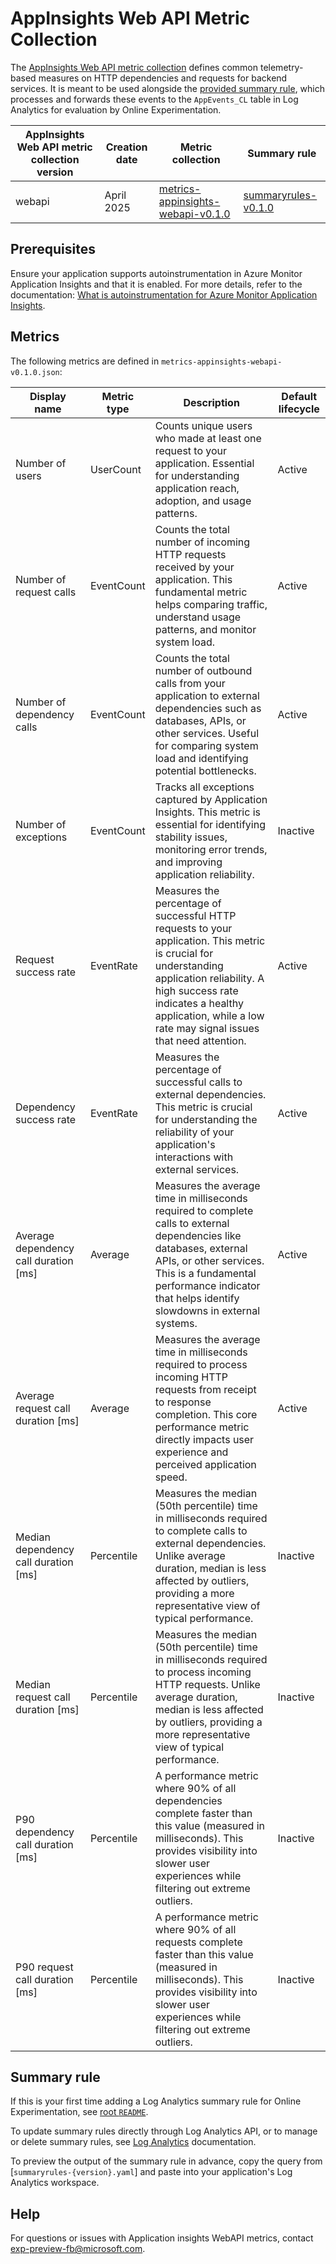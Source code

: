 # AppInsights Web API Metric Collection

The [AppInsights Web API metric collection](./metrics-appinsights-webapi-v0.1.0.json) defines common telemetry-based measures on HTTP dependencies and requests for backend services. It is meant to be used alongside the [provided summary rule](./summaryrules-v0.1.0.yaml), which processes and forwards these events to the `AppEvents_CL` table in Log Analytics for evaluation by Online Experimentation.

| AppInsights Web API metric collection version | Creation date | Metric collection | Summary rule |
| -------- | --------------| -------- | ------- |
| webapi | April 2025 | [metrics-appinsights-webapi-v0.1.0](./metrics-appinsights-webapi-v0.1.0.json) | [summaryrules-v0.1.0](./summaryrules-v0.1.0.yaml)

## Prerequisites

Ensure your application supports autoinstrumentation in Azure Monitor Application Insights and that it is enabled. For more details, refer to the documentation: [What is autoinstrumentation for Azure Monitor Application Insights](https://learn.microsoft.com/en-us/azure/azure-monitor/app/codeless-overview).

## Metrics

The following metrics are defined in `metrics-appinsights-webapi-v0.1.0.json`:

| Display name | Metric type | Description | Default lifecycle |
| ------- | ------- | ------ | ------ | 
| Number of users | UserCount | Counts unique users who made at least one request to your application. Essential for understanding application reach, adoption, and usage patterns. | Active |
| Number of request calls | EventCount | Counts the total number of incoming HTTP requests received by your application. This fundamental metric helps comparing traffic, understand usage patterns, and monitor system load. | Active |
| Number of dependency calls | EventCount | Counts the total number of outbound calls from your application to external dependencies such as databases, APIs, or other services. Useful for comparing system load and identifying potential bottlenecks. | Active |
| Number of exceptions | EventCount | Tracks all exceptions captured by Application Insights. This metric is essential for identifying stability issues, monitoring error trends, and improving application reliability. | Inactive |
| Request success rate | EventRate | Measures the percentage of successful HTTP requests to your application. This metric is crucial for understanding application reliability. A high success rate indicates a healthy application, while a low rate may signal issues that need attention. | Active |
| Dependency success rate | EventRate | Measures the percentage of successful calls to external dependencies. This metric is crucial for understanding the reliability of your application's interactions with external services. | Active |
| Average dependency call duration [ms] | Average | Measures the average time in milliseconds required to complete calls to external dependencies like databases, external APIs, or other services. This is a fundamental performance indicator that helps identify slowdowns in external systems. | Active |
| Average request call duration [ms] | Average | Measures the average time in milliseconds required to process incoming HTTP requests from receipt to response completion. This core performance metric directly impacts user experience and perceived application speed. | Active |
| Median dependency call duration [ms] | Percentile | Measures the median (50th percentile) time in milliseconds required to complete calls to external dependencies. Unlike average duration, median is less affected by outliers, providing a more representative view of typical performance. | Inactive |
| Median request call duration [ms] | Percentile | Measures the median (50th percentile) time in milliseconds required to process incoming HTTP requests. Unlike average duration, median is less affected by outliers, providing a more representative view of typical performance. | Inactive |
| P90 dependency call duration [ms] | Percentile | A performance metric where 90% of all dependencies complete faster than this value (measured in milliseconds). This provides visibility into slower user experiences while filtering out extreme outliers. | Inactive |
| P90 request call duration [ms] | Percentile | A performance metric where 90% of all requests complete faster than this value (measured in milliseconds). This provides visibility into slower user experiences while filtering out extreme outliers. | Inactive |

## Summary rule

If this is your first time adding a Log Analytics summary rule for Online Experimentation, see  [root `README`](../README.md).

To update summary rules directly through Log Analytics API, or to manage or delete summary rules, see [Log Analytics](https://learn.microsoft.com/en-us/azure/azure-monitor/logs/summary-rules?tabs=api) documentation.

To preview the output of the summary rule in advance, copy the query from [`summaryrules-{version}.yaml`] and paste into your application's Log Analytics workspace.

## Help
For questions or issues with Application insights WebAPI metrics, contact [exp-preview-fb@microsoft.com](mailto:exp-preview-fb@microsoft.com).
